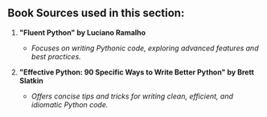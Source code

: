 ## Book Sources used in this section:

1. **"Fluent Python" by Luciano Ramalho**
   - _Focuses on writing Pythonic code, exploring advanced features and best practices._

3. **"Effective Python: 90 Specific Ways to Write Better Python" by Brett Slatkin**
   - _Offers concise tips and tricks for writing clean, efficient, and idiomatic Python code._


